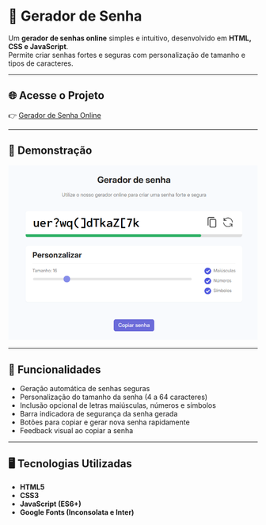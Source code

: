 # 🔐 Gerador de Senha

Um **gerador de senhas online** simples e intuitivo, desenvolvido em **HTML, CSS e JavaScript**.  
Permite criar senhas fortes e seguras com personalização de tamanho e tipos de caracteres.

---

## 🌐 Acesse o Projeto

👉 [Gerador de Senha Online](https://gerador-senha-javascript.vercel.app)

---

## 🚀 Demonstração

![Preview do Projeto](./assets/preview.png)

---

## 🧩 Funcionalidades

- Geração automática de senhas seguras
- Personalização do tamanho da senha (4 a 64 caracteres)
- Inclusão opcional de letras maiúsculas, números e símbolos
- Barra indicadora de segurança da senha gerada
- Botões para copiar e gerar nova senha rapidamente
- Feedback visual ao copiar a senha

---

## 🖥️ Tecnologias Utilizadas

- **HTML5**
- **CSS3**
- **JavaScript (ES6+)**
- **Google Fonts (Inconsolata e Inter)**
